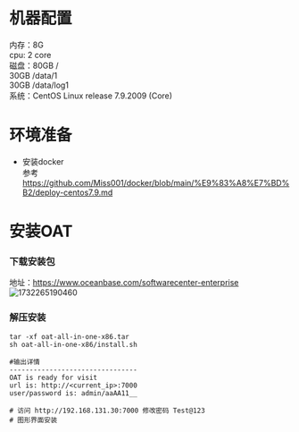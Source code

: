 # 机器配置
内存：8G     
cpu: 2 core     
磁盘：80GB    /      
      30GB   /data/1     
      30GB   /data/log1     
系统：CentOS Linux release 7.9.2009 (Core)

# 环境准备
- 安装docker   
  参考 https://github.com/Miss001/docker/blob/main/%E9%83%A8%E7%BD%B2/deploy-centos7.9.md
  
# 安装OAT
### 下载安装包    
地址：https://www.oceanbase.com/softwarecenter-enterprise     
![1732265190460](https://github.com/user-attachments/assets/b7e744bd-ec26-4d98-a54f-8c88f52384ec)

### 解压安装
```
tar -xf oat-all-in-one-x86.tar
sh oat-all-in-one-x86/install.sh

#输出详情
--------------------------------
OAT is ready for visit
url is: http://<current_ip>:7000
user/password is: admin/aaAA11__

# 访问 http://192.168.131.30:7000 修改密码 Test@123
# 图形界面安装

```

### 
